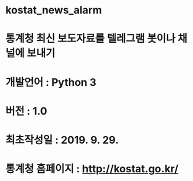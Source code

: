 # kostat_news_alarm
# 통계청 최신 보도자료를 텔레그램 봇이나 채널에 보내기
# 개발언어 : Python 3
# 버전 :  1.0
# 최초작성일 : 2019. 9. 29.
# 통계청 홈페이지 : http://kostat.go.kr/
